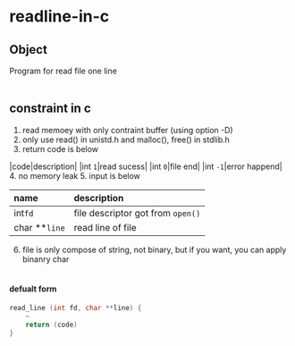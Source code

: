 # readline-in-c

## Object
Program for read file one line
<br><br>

## constraint in c
1. read memoey with only contraint buffer (using option -D)
2. only use read() in unistd.h and malloc(), free() in stdlib.h
3. return code is below<br>

|code|description|
|int `1`|read sucess|
|int `0`|file end|
|int `-1`|error happend|
4. no memory leak
5. input is below<br>

|name|description|
|:---|:---|
|int`fd`| file descriptor got from `open()`|
|char **`line`|read line of file|
6. file is only compose of string, not binary, but if you want, you can apply binanry char
<br><br>


#### defualt form
```c
read_line (int fd, char **line) {
	~
	return (code)
}
```
<br><br><br><br>
